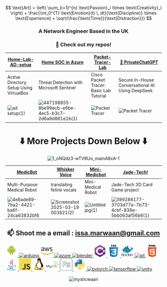 

$$
\text{Art} = \left( \sum_{i=1}^{n} \text{Passion}_i \times \text{Creativity}_i \right) + \frac{\int_0^{T} \text{Emotion}(t) \, dt}{\text{Discipline}} \times \text{Experience} + \sqrt{\frac{\text{Time}}{\text{Distraction}}}
$$


<h3 align="center">A Network Engineer Based in the UK</h3>

<h3 align="center"> 🚀 Check out my repos!</h3>

<div align="center">
 
| [Home-Lab-AD-setup](https://github.com/Mysticwaan/Home-Lab-AD-setup) | [Home SOC in Azure](https://github.com/Mysticwaan/Home-SOC-in-Azure) | [Packet-Tracer-Lab](https://github.com/Mysticwaan/Packet-Tracer-Lab) | [🧠 PrivateChatGPT](https://github.com/Mysticwaan/PrivateChatGPT) |
|---------------------------------------------------|-----------------------------------------------|-------------------------------------------------------------|-------------------------------------------------------------|
| Active Directory Setup Using VirtualBox | Threat Detection with Microsoft Sentinel | Cisco Packet Tracer: Basic Lab Tutorial | Secure In-House Conversational AI Using DeepSeek |
![ad setup(1)](https://github.com/user-attachments/assets/e407d109-6cfb-4292-ba5b-4cb81ef195c4) | ![447198855-6be99ecb-e6be-4ec5-b3c7-2d6a9d861e1b(1)](https://github.com/user-attachments/assets/742d8bc0-7b79-455e-bdfd-2c9a47b49ef5) | ![Packet Tracer](https://github.com/user-attachments/assets/b4a6ca2a-a505-47ae-9fee-6c66f6ff5e9b) | ![Packet Tracer](https://github.com/user-attachments/assets/75238edc-a447-4d13-a6ec-24deae757867) |

# :arrow_down: More Projects Down Below :arrow_down:
 ![1_oNQdz3-wTV8Uo_mainA8xA-1](https://github.com/user-attachments/assets/03d16a07-a0ad-4ec5-825b-2dcbf57ba4d4)
  

| [MedicBot](https://github.com/Mysticwaan/MedicBot) | [Whisker Voice](https://github.com/Mysticwaan/Whiskers-Voice) | [Mini-Medicbot](https://github.com/Mysticwaan/Mini-Medicbot) | [Jade-Tech!](https://github.com/Mysticwaan/JadeTech) |
|---------------------------------------------------|-----------------------------------------------|-------------------------------------------------------------|-------------------------------------------------------------|
| Multi-Purpose Medical Robot | translating feline vocals | Mini-Medical Robot | Jade-Tech 3D Card Game project |
![4e6ade89-7ba2-4421-ba6f-24ca63832bf6](https://github.com/user-attachments/assets/82c958da-4cef-4d85-bcde-f86d49c5d5c1) | ![Screenshot 2025-03-19 003821(2)](https://github.com/user-attachments/assets/8c8d33cc-db3f-486e-88a6-81a8f31ca9fc) | ![Untitled jpg(1)](https://github.com/user-attachments/assets/a5d3a5dd-b76b-451a-8f48-edb05ec163bc) | ![399286177-3703d77a-7b73-4cbf-838e-5bb063af56b6(1)](https://github.com/user-attachments/assets/4f15c099-16bd-4b84-a9d1-599eb35f7c18)






</div>

  
<div align="center"> 
  
  ## 📫 Shoot me a email : **issa.marwaan@gmail.com** 
  
</div>


<div align="center"> 

<p align="left"> <a href="https://developer.android.com" target="_blank" rel="noreferrer"> <img src="https://raw.githubusercontent.com/devicons/devicon/master/icons/android/android-original-wordmark.svg" alt="android" width="40" height="40"/> </a> <a href="https://www.arduino.cc/" target="_blank" rel="noreferrer"> <img src="https://cdn.worldvectorlogo.com/logos/arduino-1.svg" alt="arduino" width="40" height="40"/> </a> <a href="https://aws.amazon.com" target="_blank" rel="noreferrer"> <img src="https://raw.githubusercontent.com/devicons/devicon/master/icons/amazonwebservices/amazonwebservices-original-wordmark.svg" alt="aws" width="40" height="40"/> </a> <a href="https://azure.microsoft.com/en-in/" target="_blank" rel="noreferrer"> <img src="https://www.vectorlogo.zone/logos/microsoft_azure/microsoft_azure-icon.svg" alt="azure" width="40" height="40"/> </a> <a href="https://www.blender.org/" target="_blank" rel="noreferrer"> <img src="https://download.blender.org/branding/community/blender_community_badge_white.svg" alt="blender" width="40" height="40"/> </a> <a href="https://www.w3schools.com/cs/" target="_blank" rel="noreferrer"> <img src="https://raw.githubusercontent.com/devicons/devicon/master/icons/csharp/csharp-original.svg" alt="csharp" width="40" height="40"/> </a> <a href="https://www.w3schools.com/css/" target="_blank" rel="noreferrer"> <img src="https://raw.githubusercontent.com/devicons/devicon/master/icons/css3/css3-original-wordmark.svg" alt="css3" width="40" height="40"/> </a> <a href="https://www.docker.com/" target="_blank" rel="noreferrer"> <img src="https://raw.githubusercontent.com/devicons/devicon/master/icons/docker/docker-original-wordmark.svg" alt="docker" width="40" height="40"/> </a> <a href="https://git-scm.com/" target="_blank" rel="noreferrer"> <img src="https://www.vectorlogo.zone/logos/git-scm/git-scm-icon.svg" alt="git" width="40" height="40"/> </a> <a href="https://www.w3.org/html/" target="_blank" rel="noreferrer"> <img src="https://raw.githubusercontent.com/devicons/devicon/master/icons/html5/html5-original-wordmark.svg" alt="html5" width="40" height="40"/> </a> <a href="https://www.java.com" target="_blank" rel="noreferrer"> <img src="https://raw.githubusercontent.com/devicons/devicon/master/icons/java/java-original.svg" alt="java" width="40" height="40"/> </a> <a href="https://developer.mozilla.org/en-US/docs/Web/JavaScript" target="_blank" rel="noreferrer"> <img src="https://raw.githubusercontent.com/devicons/devicon/master/icons/javascript/javascript-original.svg" alt="javascript" width="40" height="40"/> </a> <a href="https://www.linux.org/" target="_blank" rel="noreferrer"> <img src="https://raw.githubusercontent.com/devicons/devicon/master/icons/linux/linux-original.svg" alt="linux" width="40" height="40"/> </a> <a href="https://www.mysql.com/" target="_blank" rel="noreferrer"> <img src="https://raw.githubusercontent.com/devicons/devicon/master/icons/mysql/mysql-original-wordmark.svg" alt="mysql" width="40" height="40"/> </a> <a href="https://www.photoshop.com/en" target="_blank" rel="noreferrer"> <img src="https://raw.githubusercontent.com/devicons/devicon/master/icons/photoshop/photoshop-line.svg" alt="photoshop" width="40" height="40"/> </a> <a href="https://www.python.org" target="_blank" rel="noreferrer"> <img src="https://raw.githubusercontent.com/devicons/devicon/master/icons/python/python-original.svg" alt="python" width="40" height="40"/> </a> <a href="https://pytorch.org/" target="_blank" rel="noreferrer"> <img src="https://www.vectorlogo.zone/logos/pytorch/pytorch-icon.svg" alt="pytorch" width="40" height="40"/> </a> <a href="https://www.tensorflow.org" target="_blank" rel="noreferrer"> <img src="https://www.vectorlogo.zone/logos/tensorflow/tensorflow-icon.svg" alt="tensorflow" width="40" height="40"/> </a> <a href="https://unity.com/" target="_blank" rel="noreferrer"> <img src="https://www.vectorlogo.zone/logos/unity3d/unity3d-icon.svg" alt="unity" width="40" height="40"/> </a> </p>

</div>

<div align="center"> 

<p><img align="center" src="https://github-readme-stats.vercel.app/api/top-langs?username=mysticwaan&show_icons=true&locale=en&layout=compact" alt="mysticwaan" /></p>

</div>

